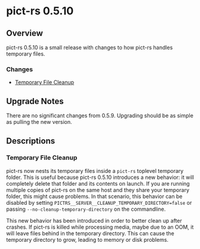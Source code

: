 # pict-rs 0.5.10

## Overview

pict-rs 0.5.10 is a small release with changes to how pict-rs handles temporary files.

### Changes

- [Temporary File Cleanup](#temporary-file-cleanup)


## Upgrade Notes

There are no significant changes from 0.5.9. Upgrading should be as simple as pulling the new
version.


## Descriptions

### Temporary File Cleanup

pict-rs now nests its temporary files inside a `pict-rs` toplevel temporary folder. This is useful
because pict-rs 0.5.10 introduces a new behavior: it will completely delete that folder and its
contents on launch. If you are running multiple copies of pict-rs on the same host and they share
your temporary folder, this might cause problems. In that scenario, this behavior can be disabled by
setting `PICTRS__SERVER__CLEANUP_TEMPORARY_DIRECTORY=false` or passing
`--no-cleanup-temporary-directory` on the commandline.

This new behavior has been introduced in order to better clean up after crashes. If pict-rs is
killed while processing media, maybe due to an OOM, it will leave files behind in the temporary
directory. This can cause the temporary directory to grow, leading to memory or disk problems.
